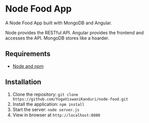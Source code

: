 # Node Food App

A Node Food App built with MongoDB and Angular. 

Node provides the RESTful API. Angular provides the frontend and accesses the API. MongoDB stores like a hoarder.

## Requirements

- [Node and npm](http://nodejs.org)

## Installation

1. Clone the repository: `git clone https://github.com/YogaViswaniKanduri/node-food.git`
2. Install the application: `npm install`
3. Start the server: `node server.js`
4. View in browser at `http://localhost:8080`
